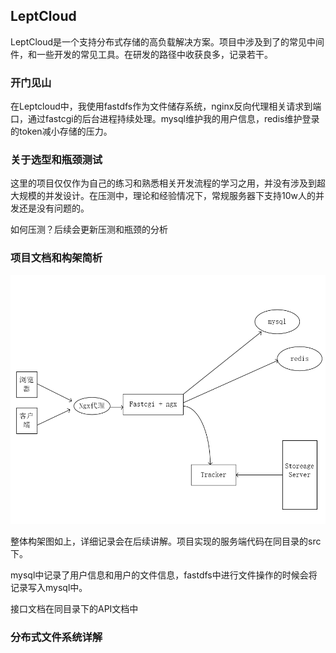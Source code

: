 ## LeptCloud

LeptCloud是一个支持分布式存储的高负载解决方案。项目中涉及到了的常见中间件，和一些开发的常见工具。在研发的路径中收获良多，记录若干。

### 开门见山

在Leptcloud中，我使用fastdfs作为文件储存系统，nginx反向代理相关请求到端口，通过fastcgi的后台进程持续处理。mysql维护我的用户信息，redis维护登录的token减小存储的压力。

### 关于选型和瓶颈测试

这里的项目仅仅作为自己的练习和熟悉相关开发流程的学习之用，并没有涉及到超大规模的并发设计。在压测中，理论和经验情况下，常规服务器下支持10w人的并发还是没有问题的。

如何压测？后续会更新压测和瓶颈的分析

### 项目文档和构架简析

![构架图](./pic/1.png)

整体构架图如上，详细记录会在后续讲解。项目实现的服务端代码在同目录的src下。

mysql中记录了用户信息和用户的文件信息，fastdfs中进行文件操作的时候会将记录写入mysql中。

接口文档在同目录下的API文档中

### 分布式文件系统详解

 

